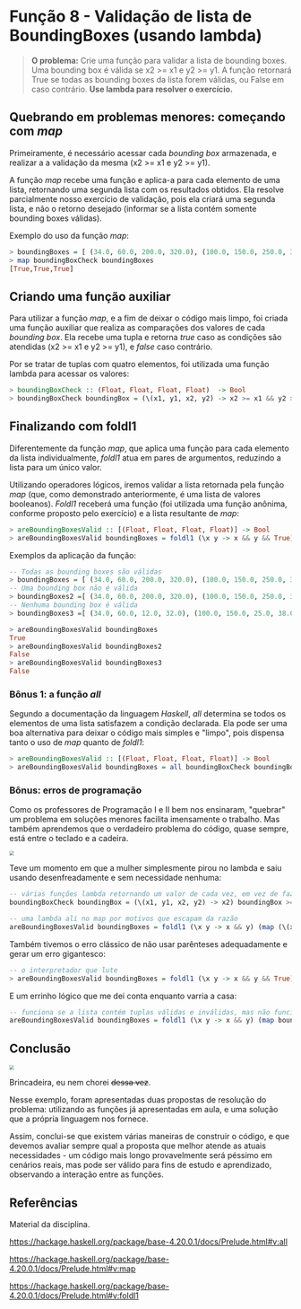# Função 8 - Validação de lista de BoundingBoxes (usando lambda)

> **O problema:** Crie uma função para validar a lista de bounding boxes. Uma bounding box é válida se x2 >= x1 e y2 >= y1. A função retornará True se todas as bounding boxes da lista forem válidas, ou False em caso contrário. **Use lambda para resolver o exercício.**



##  Quebrando em problemas menores: começando com *map*

Primeiramente, é necessário acessar cada *bounding box* armazenada, e realizar a a validação da mesma (x2 >= x1 e y2 >= y1). 

A função *map* recebe uma função e aplica-a para cada elemento de uma lista, retornando uma segunda lista com os resultados obtidos. Ela resolve parcialmente nosso exercício de validação, pois ela criará uma segunda lista, e não o retorno desejado (informar se a lista contém somente bounding boxes válidas).

Exemplo do uso da função *map*:

```haskell
> boundingBoxes = [ (34.0, 60.0, 200.0, 320.0), (100.0, 150.0, 250.0, 380.0), (300.0, 220.0, 450.0, 450.0) ]
> map boundingBoxCheck boundingBoxes
[True,True,True]
```



## Criando uma função auxiliar

Para utilizar a função *map*, e a fim de deixar o código mais limpo, foi criada uma função auxiliar que realiza as comparações dos valores de cada *bounding box*. Ela recebe uma tupla e retorna *true* caso as condições são atendidas (x2 >= x1 e y2 >= y1), e *false* caso contrário.

Por se tratar de tuplas com quatro elementos, foi utilizada uma função lambda para acessar os valores:

```haskell
> boundingBoxCheck :: (Float, Float, Float, Float)  -> Bool
> boundingBoxCheck boundingBox = (\(x1, y1, x2, y2) -> x2 >= x1 && y2 >= y1) boundingBox
```



## Finalizando com foldl1

Diferentemente da função *map*, que aplica uma função para cada elemento da lista individualmente, *foldl1* atua em pares de argumentos, reduzindo a lista para um único valor.

Utilizando operadores lógicos, iremos validar a lista retornada pela função *map* (que, como demonstrado anteriormente, é uma lista de valores booleanos). *Foldl1* receberá uma função (foi utilizada uma função anônima, conforme proposto pelo exercício) e a lista resultante de *map*:

```haskell
> areBoundingBoxesValid :: [(Float, Float, Float, Float)] -> Bool
> areBoundingBoxesValid boundingBoxes = foldl1 (\x y -> x && y && True) (map boundingBoxCheck boundingBoxes)
```



Exemplos da aplicação da função:

```haskell
-- Todas as bounding boxes são válidas
> boundingBoxes = [ (34.0, 60.0, 200.0, 320.0), (100.0, 150.0, 250.0, 380.0), (300.0, 220.0, 450.0, 450.0) ]
-- Uma bounding box não é válida
> boundingBoxes2 =[ (34.0, 60.0, 200.0, 320.0), (100.0, 150.0, 250.0, 380.0), (300.0, 220.0, 450.0, 450.0), (1.0, 23.0, 5.0, 10.0) ]
-- Nenhuma bounding box é válida
> boundingBoxes3 =[ (34.0, 60.0, 12.0, 32.0), (100.0, 150.0, 25.0, 38.0) ]

> areBoundingBoxesValid boundingBoxes
True
> areBoundingBoxesValid boundingBoxes2
False
> areBoundingBoxesValid boundingBoxes3
False
```



### Bônus 1: a função *all*

Segundo a documentação da linguagem *Haskell*, *all* determina se todos os elementos de uma lista satisfazem a condição declarada. Ela pode ser uma boa alternativa para deixar o código mais simples e "limpo", pois dispensa tanto o uso de *map* quanto de *foldl1*:

```haskell
> areBoundingBoxesValid :: [(Float, Float, Float, Float)] -> Bool
> areBoundingBoxesValid boundingBoxes = all boundingBoxCheck boundingBoxes
```



### Bônus: erros de programação 

Como os professores de Programação I e II bem nos ensinaram, "quebrar" um problema em soluções menores facilita imensamente o trabalho. Mas também aprendemos que o verdadeiro problema do código, quase sempre, está entre o teclado e a cadeira. 

<img src="https://cdn.awsli.com.br/800x800/608/608801/produto/265653604/mouse-pad-o-problema-est--entre-a-cadeira-e-o-monitor-nmstoovr97.png" style="zoom: 50%;" />

Teve um momento em que a mulher simplesmente pirou no lambda e saiu usando desenfreadamente e sem necessidade nenhuma:

```haskell
-- várias funções lambda retornando um valor de cada vez, em vez de fazer a comparação logo de cara
boundingBoxCheck boundingBox = (\(x1, y1, x2, y2) -> x2) boundingBox >= (\(x1, y1, x2, y2) -> x1) boundingBox && (\(x1, y1, x2, y2) -> y2) boundingBox >= (\(x1, y1, x2, y2) -> y1) boundingBox

-- uma lambda ali no map por motivos que escapam da razão
areBoundingBoxesValid boundingBoxes = foldl1 (\x y -> x && y) (map (\(x1, y1, x2, y2) -> boundingBoxCheck (x1, y1, x2, y2)) boundingBoxes)
```

Também tivemos o erro clássico de não usar parênteses adequadamente e gerar um erro gigantesco:

```haskell
-- o interpretador que lute
> areBoundingBoxesValid boundingBoxes = foldl1 (\x y -> x && y && True) map boundingBoxCheck boundingBoxes
```

E um errinho lógico que me dei conta enquanto varria a casa:

```haskell
-- funciona se a lista contém tuplas válidas e inválidas, mas não funciona se todas as tuplas forem inválidas
areBoundingBoxesValid boundingBoxes = foldl1 (\x y -> x && y) (map boundingBoxCheck boundingBoxes)
```



## Conclusão

<img src="https://i.etsystatic.com/39386174/r/il/964621/4695428791/il_794xN.4695428791_def5.jpg" style="zoom: 50%;" />

Brincadeira, eu nem chorei ~~dessa vez~~. 

Nesse exemplo, foram apresentadas duas propostas de resolução do problema: utilizando as funções já apresentadas em aula, e uma solução que a própria linguagem nos fornece.

Assim, conclui-se que existem várias maneiras de construir o código, e que devemos avaliar sempre qual a proposta que melhor atende as atuais necessidades - um código mais longo provavelmente será péssimo em cenários reais, mas pode ser válido para fins de estudo e aprendizado, observando a interação entre as funções.



 ## Referências

Material da disciplina.

https://hackage.haskell.org/package/base-4.20.0.1/docs/Prelude.html#v:all

https://hackage.haskell.org/package/base-4.20.0.1/docs/Prelude.html#v:map

https://hackage.haskell.org/package/base-4.20.0.1/docs/Prelude.html#v:foldl1

